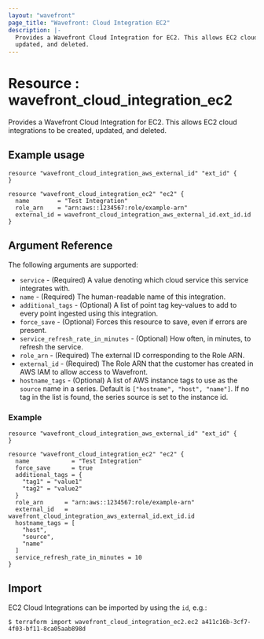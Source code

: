 ```yaml
---
layout: "wavefront"
page_title: "Wavefront: Cloud Integration EC2"
description: |-
  Provides a Wavefront Cloud Integration for EC2. This allows EC2 cloud integrations to be created,
  updated, and deleted.
---
```


# Resource : wavefront_cloud_integration_ec2

Provides a Wavefront Cloud Integration for EC2. This allows EC2 cloud integrations to be created,
updated, and deleted.

## Example usage

```hcl
resource "wavefront_cloud_integration_aws_external_id" "ext_id" {
}

resource "wavefront_cloud_integration_ec2" "ec2" {
  name        = "Test Integration"
  role_arn    = "arn:aws::1234567:role/example-arn"
  external_id = wavefront_cloud_integration_aws_external_id.ext_id.id
}
```

## Argument Reference

The following arguments are supported:

* `service` - (Required) A value denoting which cloud service this service integrates with.
* `name` - (Required) The human-readable name of this integration.
* `additional_tags` - (Optional) A list of point tag key-values to add to every point ingested using this integration.
* `force_save` - (Optional) Forces this resource to save, even if errors are present.
* `service_refresh_rate_in_minutes` - (Optional) How often, in minutes, to refresh the service.
* `role_arn` - (Required) The external ID corresponding to the Role ARN.
* `external_id` - (Required) The Role ARN that the customer has created in AWS IAM to allow access to Wavefront.
* `hostname_tags` - (Optional) A list of AWS instance tags to use as the `source` name
  in a series. Default is `["hostname", "host", "name"]`. If no tag in the list is found, the series source
  is set to the instance id.

### Example

```hcl
resource "wavefront_cloud_integration_aws_external_id" "ext_id" {
}

resource "wavefront_cloud_integration_ec2" "ec2" {
  name            = "Test Integration"
  force_save      = true
  additional_tags = {
    "tag1" = "value1"
    "tag2" = "value2"
  }
  role_arn      = "arn:aws::1234567:role/example-arn"
  external_id   = wavefront_cloud_integration_aws_external_id.ext_id.id
  hostname_tags = [
    "host",
    "source",
    "name"
  ]
  service_refresh_rate_in_minutes = 10
}
```

## Import

EC2 Cloud Integrations can be imported by using the `id`, e.g.:

```
$ terraform import wavefront_cloud_integration_ec2.ec2 a411c16b-3cf7-4f03-bf11-8ca05aab898d
```